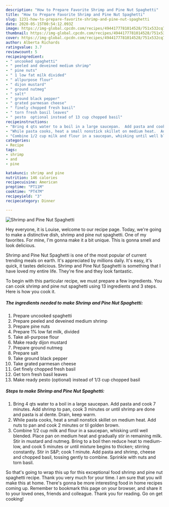```yaml
---
description: "How to Prepare Favorite Shrimp and Pine Nut Spaghetti"
title: "How to Prepare Favorite Shrimp and Pine Nut Spaghetti"
slug: 1231-how-to-prepare-favorite-shrimp-and-pine-nut-spaghetti
date: 2020-05-15T00:54:12.093Z
image: https://img-global.cpcdn.com/recipes/4944177781014528/751x532cq70/shrimp-and-pine-nut-spaghetti-recipe-main-photo.jpg
thumbnail: https://img-global.cpcdn.com/recipes/4944177781014528/751x532cq70/shrimp-and-pine-nut-spaghetti-recipe-main-photo.jpg
cover: https://img-global.cpcdn.com/recipes/4944177781014528/751x532cq70/shrimp-and-pine-nut-spaghetti-recipe-main-photo.jpg
author: Alberta Richards
ratingvalue: 3.7
reviewcount: 5
recipeingredient:
- " uncooked spaghetti"
- " peeled and deveined medium shrimp"
- " pine nuts"
- " 1 low fat milk divided"
- " allpurpose flour"
- " dijon mustard"
- " ground nutmeg"
- " salt"
- " ground black pepper"
- " grated parmesan cheese"
- " finely chopped fresh basil"
- " torn fresh basil leaves"
- " pesto  optional instead of 13 cup chopped basil"
recipeinstructions:
- "Bring 4 qts water to a boil in a large saucepan.  Add pasta and cook 7 minutes.  Add shrimp to pan, cook 3 minutes or until shrimp are done and pasta is al dente. Drain, keep warm."
- "While pasta cooks, heat a small nonstick skillet on medium heat.  Add nuts to pan and cook  2 minutes or til golden brown."
- "Combine 1/2 cup milk and flour in a saucepan, whisking until well blended.  Place pan on medium heat and gradually stir in remaining milk.  Stir in mustard and nutmeg.  Bring to a boil then reduce heat to medium- low, and cook 5 minutes or until mixture begins to thicken; stirring constantly.  Stir in S&amp;P; cook 1 minute.  Add pasta and shrimp, cheese and chopped basil, tossing gently to combine.  Sprinkle with nuts and torn basil."
categories:
- Recipe
tags:
- shrimp
- and
- pine

katakunci: shrimp and pine 
nutrition: 146 calories
recipecuisine: American
preptime: "PT11M"
cooktime: "PT47M"
recipeyield: "3"
recipecategory: Dinner

---
```



![Shrimp and Pine Nut Spaghetti](https://img-global.cpcdn.com/recipes/4944177781014528/751x532cq70/shrimp-and-pine-nut-spaghetti-recipe-main-photo.jpg)

Hey everyone, it is Louise, welcome to our recipe page. Today, we're going to make a distinctive dish, shrimp and pine nut spaghetti. One of my favorites. For mine, I'm gonna make it a bit unique. This is gonna smell and look delicious.

Shrimp and Pine Nut Spaghetti is one of the most popular of current trending meals on earth. It's appreciated by millions daily. It's easy, it's quick, it tastes delicious. Shrimp and Pine Nut Spaghetti is something that I have loved my entire life. They're fine and they look fantastic.




To begin with this particular recipe, we must prepare a few ingredients. You can cook shrimp and pine nut spaghetti using 13 ingredients and 3 steps. Here is how you cook it.

<!--inarticleads1-->

##### The ingredients needed to make Shrimp and Pine Nut Spaghetti:

1. Prepare  uncooked spaghetti
1. Prepare  peeled and deveined medium shrimp
1. Prepare  pine nuts
1. Prepare  1% low fat milk, divided
1. Take  all-purpose flour
1. Make ready  dijon mustard
1. Prepare  ground nutmeg
1. Prepare  salt
1. Take  ground black pepper
1. Take  grated parmesan cheese
1. Get  finely chopped fresh basil
1. Get  torn fresh basil leaves
1. Make ready  pesto  (optional) instead of 1/3 cup chopped basil




<!--inarticleads2-->

##### Steps to make Shrimp and Pine Nut Spaghetti:

1. Bring 4 qts water to a boil in a large saucepan.  Add pasta and cook 7 minutes.  Add shrimp to pan, cook 3 minutes or until shrimp are done and pasta is al dente. Drain, keep warm.
1. While pasta cooks, heat a small nonstick skillet on medium heat.  Add nuts to pan and cook  2 minutes or til golden brown.
1. Combine 1/2 cup milk and flour in a saucepan, whisking until well blended.  Place pan on medium heat and gradually stir in remaining milk.  Stir in mustard and nutmeg.  Bring to a boil then reduce heat to medium- low, and cook 5 minutes or until mixture begins to thicken; stirring constantly.  Stir in S&amp;P; cook 1 minute.  Add pasta and shrimp, cheese and chopped basil, tossing gently to combine.  Sprinkle with nuts and torn basil.




So that's going to wrap this up for this exceptional food shrimp and pine nut spaghetti recipe. Thank you very much for your time. I am sure that you will make this at home. There's gonna be more interesting food in home recipes coming up. Remember to bookmark this page on your browser, and share it to your loved ones, friends and colleague. Thank you for reading. Go on get cooking!
